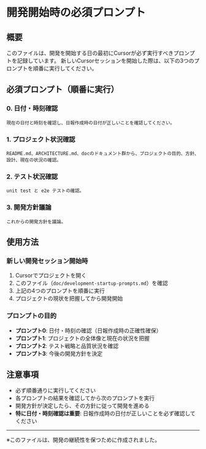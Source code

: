 # 開発開始時の必須プロンプト

## 概要
このファイルは、開発を開始する日の最初にCursorが必ず実行すべきプロンプトを記録しています。
新しいCursorセッションを開始した際は、以下の3つのプロンプトを順番に実行してください。

## 必須プロンプト（順番に実行）

### 0. 日付・時刻確認
```
現在の日付と時刻を確認し、日報作成時の日付が正しいことを確認してください。
```

### 1. プロジェクト状況確認
```
README.md、ARCHITECTURE.md、docのドキュメント群から、プロジェクトの目的、方針、設計、現在の状況の確認。
```

### 2. テスト状況確認
```
unit test と e2e テストの確認。
```

### 3. 開発方針議論
```
これからの開発方針を議論。
```

## 使用方法

### 新しい開発セッション開始時
1. Cursorでプロジェクトを開く
2. このファイル（`doc/development-startup-prompts.md`）を確認
3. 上記の4つのプロンプトを順番に実行
4. プロジェクトの現状を把握してから開発開始

### プロンプトの目的
- **プロンプト0**: 日付・時刻の確認（日報作成時の正確性確保）
- **プロンプト1**: プロジェクトの全体像と現在の状況を把握
- **プロンプト2**: テスト戦略と品質状況を確認
- **プロンプト3**: 今後の開発方針を決定

## 注意事項
- 必ず順番通りに実行してください
- 各プロンプトの結果を確認してから次のプロンプトを実行
- 開発方針が決定したら、その方針に従って開発を進める
- **特に日付・時刻確認は重要**: 日報作成時の日付が正しいことを必ず確認してください

---

※このファイルは、開発の継続性を保つために作成されました。 